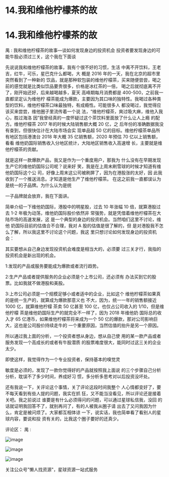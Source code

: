 # 14.我和维他柠檬茶的故

# 14.我和维他柠檬茶的故

禺 : 我和维他柠檬茶的故事—谈如何发现身边的投资机会 投资者要发现身边的可能牛股必须过三关，这个我在下面谈

先说说我和维他柠檬茶的故事，我有个很不好的习惯，生活 中离不开饮料，王老吉，红牛，可乐，星巴克什么都喝，大 概是 2016 年的一天，我在北京的超市里突然看到了一种新的 饮品，就是那种软包装的维他柠檬茶，买来随便尝尝，喝之 前的感觉就是比类似饮品要贵很多，价格是冰红茶的一倍， 喝之后就彻底离不开了，刚开始还好，后来越喝越多，夏天 高峰期每月消费都是 400-500，之前我一直都坚定认为维他柠 檬茶能成为爆款，主要因为其口味的独特性。我喝过各种类 型的饮料，维他柠檬茶口味最独特，有成瘾性。可能很多人 都没喝过，我觉得应该买来尝尝，维他圈子里流传着一个说 法，“维他柠檬茶，爽过吸大麻，维他入我心，胜过海洛 因”我曾经真的一度怀疑过这个茶饮料里面放了什么让人上瘾 的配方。维他柠檬茶 2017 年的时候大陆销售额大概 20 亿，之 后年份的准确数据我没有查到，但很快估计在大陆市场会实 现单品超 50 亿的目标。维他柠檬茶单品所有地区包括港澳台 2018 年大概 35 亿销售额，2020 年预估 70 亿以上销售额，看看 维他奶国际销售收入分地区统计，大陆地区销售收入高速增 长，主要就是维他柠檬茶的贡献。

就是这样一款爆款产品，我又是作为一个重度用户，那我为 什么没有在早期发现生产它的维他奶国际公司呢？说来好 笑，我是在上周末刷雪球的时候才知道有维他奶国际这个公 司，好像上周末这公司被刷屏了，因为在港股涨的太好，因 此我收到了一个推送消息。才知道是他生产了维他柠檬茶。 在这之前我一直都误认为是统一的子品牌。为什么认为是统

一子品牌就会放弃，我在下面讲。

简单介绍一下维他奶国际，港股中的明星股，过去 10 年涨幅 10 倍，就算港股过去 1-2 年极为动荡，维他奶国际股价依然非 常强势，就是凭借着维他柠檬茶在大陆市场的高速发展，这 是一个典型的身边的投资机会。当然咱们这里不讨论，维他 奶国际目前的估值合不合理，我对 A 股的估值是很了解的，但 是对港股我不怎么了解，所以我这里不讨论这个问题，我这 里只想讨论如何发现身边的投资机会：

其实要想从自己身边发现投资机会难度是相当大的，必须要 过三关才行，我指的投资机会是新出现的机会。

1:发现的产品或服务要能成为爆款或者流行趋势。

2:生产产品或者提供服务的企业必须是个上市公司，还必须有 办法买到它的股票。比如我就不做港股和美股。

3:上市公司必须是一个规模足够小或者适中的企业，比如这个 维他柠檬茶如果真的是统一生产的，就算成为爆款那意义也 不大，因为，统一一年的销售额接近 1000 亿，就算维他柠檬 茶卖 50 亿甚至 100 亿，也仅占公司收入的 1/10，但是维他柠檬 茶是维他奶国际生产的就完全不一样了，因为 2018 年维他奶 国际总的收入才 65 亿港币，如果维他柠檬茶将来成为一个 50 亿的爆款，那对公司影响巨大，这也是公司股价持续走牛的 一个重要原因，当然估值的抬升是另一个原因。

所以通过我上面的分析，一个投资者想从身边，想从自己使 用的某一款产品或者服务发现一个高成长的或者有牛股潜质 的股票难度很大，能同时过这三关的企业太少。

即使这样，我觉得作为一个专业投资者，保持基本的嗅觉灵

敏度是必须的，发现了一款你觉得好的产品就按照我上面说 的三个步骤自己分析分析，耽误不了多少时间，养成好习 惯，多分析多思考对以后投资没坏处。

还有我说一下，关评论这个事情，关了评论这段时间我整个 人心情都变好了，要不每天看到有些人提的问题，我实在抓 狂，又不能当没看见，所以评论还是接着关吧。我之前说过 谁要是有什么必须得问的问题，可以通过星球私信我，没回 的话就证明我回答不了，就别再问了，有的人被我从圈子请 出去了又问我因为什么，肯定是被问烦了。大家都互相体谅 一下，说实话，我也简单看了看别人的星球内容，要说和投 资有关的，比我这个圈子要好的还真少。

评论区： 禺 :

![image](img/Image_013.png)

![image](img/Image_014.png)

![image](img/Image_015.png)

关注公众号"懒人找资源"，星球资源一站式服务
